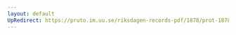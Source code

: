 ```yaml
---
layout: default
UpRedirect: https://pruto.im.uu.se/riksdagen-records-pdf/1878/prot-1878--fk--021/prot-1878--fk--021_002.pdf
---
```

